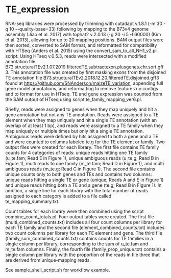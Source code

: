 # TE_expression

RNA-seq libraries were processed by trimming with cutadapt v.1.8.1 (-m 30 -q 10 --quality-base=33) following by mapping to the B73v4 genome assembly (Jiao et al. 2017) with tophat2 v.2.0.13 (-g 20 -i 5 -I 60000) (Kim et al. 2013), allowing for up to 20 mapping positions. BAM output files were then sorted, converted to SAM format, and reformatted for compatibility with HTSeq (Anders et al. 2015) using the convert_sam_to_all_NH1_v2.pl script. Using HTseq v.0.5.3, reads were intersected with a modified annotation file B73.structuralTEv2.1.07.2019.filteredTE.subtractexon.plusgenes.chr.sort.gff3. This annotation file was created by first masking exons from the disjoined TE annotation file B73.structuralTEv2.2018.12.20.filteredTE.disjoined.gff3 found at https://github.com/SNAnderson/maizeTE_variation, appending full gene model annotations, and reformatting to remove features on contigs and to format for use in HTseq. TE and gene expression was counted from the SAM output of HTseq using script te_family_mapping_ver6.pl. 

Briefly, reads were assigned to genes when they map uniquely and hit a gene annotation but not any TE annotation. Reads were assigned to a TE element when they map uniquely and hit a single TE annotation (with an overlap of at least 1 bp), and reads were assigned to a TE family when they map uniquely or multiple times but only hit a single TE annotation. Ambiguous reads were defined by hits assigned to both a gene and a TE and were counted to columns labeled te.g for the TE element or family. Two output files were created for each library. The first file contains TE family counts for 4 categories of reads: unique reads hitting one TE family (u_te.fam; Read E in Figure 1), unique ambiguous reads (u_te.g; Read B in Figure 1), multi reads to one family (m_te.fam; Read D in Figure 1), and multi ambiguous reads (m_te.g; Read C in Figure 1). The second file contains unique counts only to both genes and TEs and contains two columns: unique reads hitting a single TE or gene (unique; Reads A and E in Figure 1) and unique reads hitting both a TE and a gene (te.g; Read B in Figure 1). In addition, a single line for each library with the total number of reads assigned to each category is added to a file called te_mapping_summary.txt. 

Count tables for each library were then combined using the script combine_count_totals.pl. Four output tables were created. The first file (multi_combined_counts.txt) includes all four count columns per library for each TE family and the second file (element_combined_counts.txt) includes two count columns per library for each TE element and gene. The third file (family_sum_combined_counts.txt) contains counts for TE families in a single column per library, corresponding to the sum of u_te.fam and m_te.fam columns. Finally, the fourth file (family_prop_unique.txt) contains a single column per library with the proportion of the reads in file three that are derived from unique-mapping reads. 

See sample_shell_script.sh for workflow example. 
